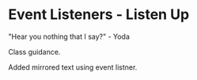 # Event Listeners - Listen Up

"Hear you nothing that I say?" - Yoda

Class guidance.

Added mirrored text using event listner.
